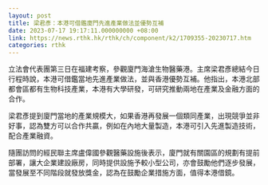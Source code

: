 ```yaml
---
layout: post
title: 梁君彥：本港可借鑑廈門先進產業做法並優勢互補
date: 2023-07-17 19:17:11.000000000 +08:00
link: https://news.rthk.hk/rthk/ch/component/k2/1709355-20230717.htm
categories: rthk
---
```


立法會代表團第三日在福建考察，參觀廈門海滄生物醫藥港。主席梁君彥總結今日行程時說，本港可借鑑當地先進產業做法，並與香港優勢互補。他指出，本港北部都會區都有生物科技產業，本港有大學研發，可研究推動兩地在產業及金融方面的合作。

梁君彥提到廈門當地的產業規模大，如果香港再發展一個類同產業，出現競爭並非好事，認為雙方可以合作共贏，例如在內地大量製造，本港可引入先進製造技術，配合產業融資。

隨團訪問的經民聯主席盧偉國參觀醫藥設施後表示，廈門就有關園區的規劃有提前部署，讓大企業建設廠房，同時提供設施予較小型公司，亦會鼓勵他們逐步發展，當發展至不同階段就發放獎金，認為在鼓勵企業措施方面，值得本港借鏡。

